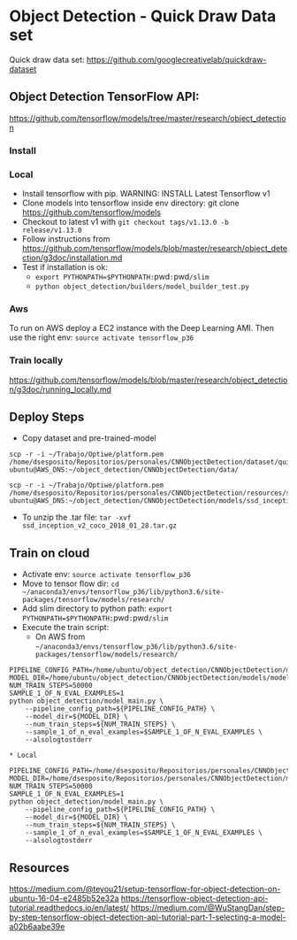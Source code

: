 # Object Detection - Quick Draw Data set

Quick draw data set: https://github.com/googlecreativelab/quickdraw-dataset

## Object Detection TensorFlow API:

https://github.com/tensorflow/models/tree/master/research/object_detection

### Install

### Local

 * Install tensorflow with pip. WARNING: INSTALL Latest Tensorflow v1
 * Clone models into tensorflow inside env directory: git clone https://github.com/tensorflow/models
 * Checkout to latest v1 with `git checkout tags/v1.13.0 -b release/v1.13.0`
 * Follow instructions from https://github.com/tensorflow/models/blob/master/research/object_detection/g3doc/installation.md
 * Test if installation is ok:
    * `export PYTHONPATH=$PYTHONPATH:`pwd`:`pwd`/slim`
    * `python object_detection/builders/model_builder_test.py`

### Aws

To run on AWS deploy a EC2 instance with the Deep Learning AMI. Then use the right env: `source activate tensorflow_p36`

### Train locally

https://github.com/tensorflow/models/blob/master/research/object_detection/g3doc/running_locally.md

## Deploy Steps

 * Copy dataset and pre-trained-model
``` 
scp -r -i ~/Trabajo/Optiwe/platform.pem /home/dsesposito/Repositorios/personales/CNNObjectDetection/dataset/quick_draw_.zip  ubuntu@AWS_DNS:~/object_detection/CNNObjectDetection/data/
```

```
scp -r -i ~/Trabajo/Optiwe/platform.pem /home/dsesposito/Repositorios/personales/CNNObjectDetection/resources/ssd_inception_v2_coco_2018_01_28.tar.gz  ubuntu@AWS_DNS:~/object_detection/CNNObjectDetection/models/ssd_inception_v2_coco
```

 * To unzip the .tar file: `tar -xvf ssd_inception_v2_coco_2018_01_28.tar.gz`

## Train on cloud

 * Activate env: `source activate tensorflow_p36`
 * Move to tensor flow dir: `cd ~/anaconda3/envs/tensorflow_p36/lib/python3.6/site-packages/tensorflow/models/research/`
 * Add slim directory to python path: `export PYTHONPATH=$PYTHONPATH:`pwd`:`pwd`/slim`
 * Execute the train script:
    * On AWS from `~/anaconda3/envs/tensorflow_p36/lib/python3.6/site-packages/tensorflow/models/research/`

```
PIPELINE_CONFIG_PATH=/home/ubuntu/object_detection/CNNObjectDetection/models/ssd_inception_v2_coco/ssd_inception_v2_coco.config
MODEL_DIR=/home/ubuntu/object_detection/CNNObjectDetection/models/model
NUM_TRAIN_STEPS=50000
SAMPLE_1_OF_N_EVAL_EXAMPLES=1
python object_detection/model_main.py \
    --pipeline_config_path=${PIPELINE_CONFIG_PATH} \
    --model_dir=${MODEL_DIR} \
    --num_train_steps=${NUM_TRAIN_STEPS} \
    --sample_1_of_n_eval_examples=$SAMPLE_1_OF_N_EVAL_EXAMPLES \
    --alsologtostderr
```

    * Local
 
```
PIPELINE_CONFIG_PATH=/home/dsesposito/Repositorios/personales/CNNObjectDetection/models/ssd_inception_v2_coco/ssd_inception_v2_coco_local.config
MODEL_DIR=/home/dsesposito/Repositorios/personales/CNNObjectDetection/models/model
NUM_TRAIN_STEPS=50000
SAMPLE_1_OF_N_EVAL_EXAMPLES=1
python object_detection/model_main.py \
    --pipeline_config_path=${PIPELINE_CONFIG_PATH} \
    --model_dir=${MODEL_DIR} \
    --num_train_steps=${NUM_TRAIN_STEPS} \
    --sample_1_of_n_eval_examples=$SAMPLE_1_OF_N_EVAL_EXAMPLES \
    --alsologtostderr
```

## Resources

https://medium.com/@teyou21/setup-tensorflow-for-object-detection-on-ubuntu-16-04-e2485b52e32a
https://tensorflow-object-detection-api-tutorial.readthedocs.io/en/latest/
https://medium.com/@WuStangDan/step-by-step-tensorflow-object-detection-api-tutorial-part-1-selecting-a-model-a02b6aabe39e